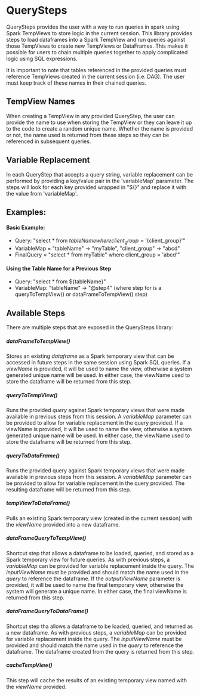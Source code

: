 # QuerySteps
QuerySteps provides the user with a way to run queries in spark using Spark TempViews to store logic in the current
session.  This library provides steps to load dataframes into a Spark TempView and run queries against those
TempViews to create new TempViews or DataFrames.  This makes it possible for users to chain multiple queries
together to apply complicated logic using SQL expressions.

It is important to note that tables referenced in the provided queries must reference TempViews created in the current
session (i.e. DAG).  The user must keep track of these names in their chained queries.  

## TempView Names
When creating a TempView in any provided QueryStep, the user can provide the name to use when storing the TempView or
they can leave it up to the code to create a random unique name.  Whether the name is provided or not, the name used is
returned from these steps so they can be referenced in subsequent queries.

## Variable Replacement
In each QueryStep that accepts a query string, variable replacement can be performed by providing a key/value pair in the
'variableMap' parameter.  The steps will look for each key provided wrapped in "${}" and replace it with the value from
'variableMap'.

## Examples:
#### Basic Example:
* Query: "select * from ${tableName} where client_group = '${client_group}'"
* VariableMap = "tableName" -> "myTable", "client_group" -> "abcd"
* FinalQuery = "select * from myTable" where client_group = 'abcd'"

#### Using the Table Name for a Previous Step
* Query: "select * from ${tableName}"
* VariableMap: "tableName" -> "@step4"  (where step for is a queryToTempView() or dataFrameToTempView() step)


## Available Steps
There are multiple steps that are exposed in the QuerySteps library:  

##### dataFrameToTempView()
Stores an existing *dataframe* as a Spark temporary view that can be accessed in future steps in the same session using
Spark SQL queries.  If a *viewName* is provided, it will be used to name the view, otherwise a system generated unique name
will be used.  In either case, the viewName used to store the dataframe will be returned from this step.

##### queryToTempView()
Runs the provided *query* against Spark temporary views that were made available in previous steps from this session.  A
*variableMap* parameter can be provided to allow for variable replacement in the query provided.  If a viewName is provided,
it will be used to name the view, otherwise a system generated unique name will be used.  In either case, the viewName 
used to store the dataframe will be returned from this step.

##### queryToDataFrame()
Runs the provided query against Spark temporary views that were made available in previous steps from this session.  A
*variableMap* parameter can be provided to allow for variable replacement in the query provided.  The resulting dataframe
will be returned from this step.

##### tempViewToDataFrame()
Pulls an existing Spark temporary view (created in the current session) with the *viewName* provided into a new dataframe.

##### dataFrameQueryToTempView()
Shortcut step that allows a dataframe to be loaded, queried, and stored as a Spark temporary view for future queries.  As with previous steps,
a *variableMap* can be provided for variable replacement inside the query.  The *inputViewName* must be provided and should
match the name used in the *query* to reference the dataframe.  If the *outputViewName* parameter is provided, it will be
used to name the final temporary view, otherwise the system will generate a unique name.  In either case, the final viewName
is returned from this step.

##### dataFrameQueryToDataFrame()
Shortcut step tha allows a dataframe to be loaded, queried, and returned as a new dataframe.  As with previous steps,
a *variableMap* can be provided for variable replacement inside the query.  The *inputViewName* must be provided and should
match the name used in the *query* to reference the dataframe.  The dataframe created from the query is returned from this
step.

##### cacheTempView()
This step will cache the results of an existing temporary view named with the *viewName* provided.

  